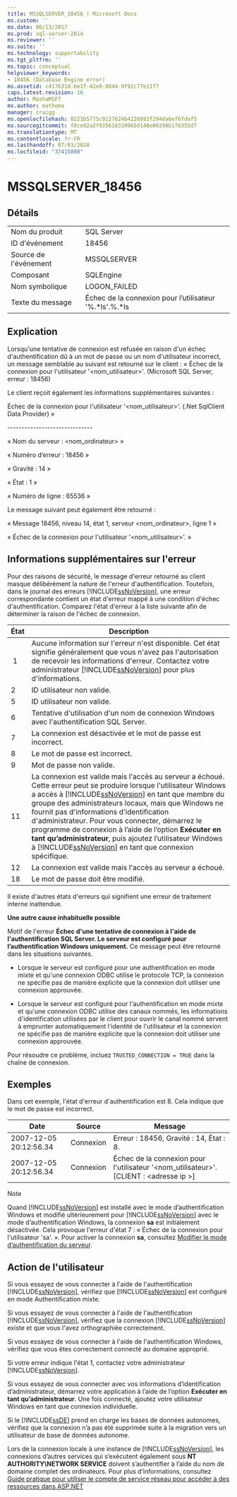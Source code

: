 ```yaml
---
title: MSSQLSERVER_18456 | Microsoft Docs
ms.custom: ''
ms.date: 06/13/2017
ms.prod: sql-server-2014
ms.reviewer: ''
ms.suite: ''
ms.technology: supportability
ms.tgt_pltfrm: ''
ms.topic: conceptual
helpviewer_keywords:
- 18456 (Database Engine error)
ms.assetid: c417631d-be1f-42e0-8844-9f92c77e11f7
caps.latest.revision: 16
author: MashaMSFT
ms.author: mathoma
manager: craigg
ms.openlocfilehash: 0221b5775c0127624b4226893f294da6ef6fdaf5
ms.sourcegitcommit: f8ce92a2f935616339965d140e00298b1f8355d7
ms.translationtype: MT
ms.contentlocale: fr-FR
ms.lasthandoff: 07/03/2018
ms.locfileid: "37415898"
---
```

# <a name="mssqlserver18456"></a>MSSQLSERVER_18456
    
## <a name="details"></a>Détails  
  
|||  
|-|-|  
|Nom du produit|SQL Server|  
|ID d'événement|18456|  
|Source de l'événement|MSSQLSERVER|  
|Composant|SQLEngine|  
|Nom symbolique|LOGON_FAILED|  
|Texte du message|Échec de la connexion pour l’utilisateur '%.*ls'.%.\*ls|  
  
## <a name="explanation"></a>Explication  
 Lorsqu'une tentative de connexion est refusée en raison d'un échec d'authentification dû à un mot de passe ou un nom d'utilisateur incorrect, un message semblable au suivant est retourné sur le client : « Échec de la connexion pour l'utilisateur '<nom_utilisateur>'. (Microsoft SQL Server, erreur : 18456)  
  
 Le client reçoit également les informations supplémentaires suivantes :  
  
 Échec de la connexion pour l'utilisateur '<nom_utilisateur>'. (.Net SqlClient Data Provider) »  
  
 -----------------------------\-  
  
 « Nom du serveur : <nom_ordinateur> »  
  
 « Numéro d’erreur : 18456 »  
  
 « Gravité : 14 »  
  
 « État : 1 »  
  
 « Numéro de ligne : 65536 »  
  
 Le message suivant peut également être retourné :  
  
 « Message 18456, niveau 14, état 1, serveur <nom_ordinateur>, ligne 1 »  
  
 « Échec de la connexion pour l'utilisateur '<nom_utilisateur>'. »  
  
## <a name="additional-error-information"></a>Informations supplémentaires sur l'erreur  
 Pour des raisons de sécurité, le message d'erreur retourné au client masque délibérément la nature de l'erreur d'authentification. Toutefois, dans le journal des erreurs [!INCLUDE[ssNoVersion](../../includes/ssnoversion-md.md)], une erreur correspondante contient un état d'erreur mappé à une condition d'échec d'authentification. Comparez l'état d'erreur à la liste suivante afin de déterminer la raison de l'échec de connexion.  
  
|État|Description|  
|-----------|-----------------|  
| 1|Aucune information sur l'erreur n'est disponible. Cet état signifie généralement que vous n'avez pas l'autorisation de recevoir les informations d'erreur. Contactez votre administrateur [!INCLUDE[ssNoVersion](../../includes/ssnoversion-md.md)] pour plus d'informations.|  
|2|ID utilisateur non valide.|  
|5|ID utilisateur non valide.|  
|6|Tentative d'utilisation d'un nom de connexion Windows avec l'authentification SQL Server.|  
|7|La connexion est désactivée et le mot de passe est incorrect.|  
|8|Le mot de passe est incorrect.|  
|9|Mot de passe non valide.|  
|11|La connexion est valide mais l'accès au serveur a échoué. Cette erreur peut se produire lorsque l'utilisateur Windows a accès à [!INCLUDE[ssNoVersion](../../includes/ssnoversion-md.md)] en tant que membre du groupe des administrateurs locaux, mais que Windows ne fournit pas d'informations d'identification d'administrateur. Pour vous connecter, démarrez le programme de connexion à l’aide de l’option **Exécuter en tant qu’administrateur**, puis ajoutez l’utilisateur Windows à [!INCLUDE[ssNoVersion](../../includes/ssnoversion-md.md)] en tant que connexion spécifique.|  
|12|La connexion est valide mais l'accès au serveur a échoué.|  
|18|Le mot de passe doit être modifié.|  
  
 Il existe d'autres états d'erreurs qui signifient une erreur de traitement interne inattendue.  
  
 **Une autre cause inhabituelle possible**  
  
 Motif de l'erreur **Échec d'une tentative de connexion à l'aide de l'authentification SQL Server. Le serveur est configuré pour l’authentification Windows uniquement.** Ce message peut être retourné dans les situations suivantes.  
  
-   Lorsque le serveur est configuré pour une authentification en mode mixte et qu'une connexion ODBC utilise le protocole TCP, la connexion ne spécifie pas de manière explicite que la connexion doit utiliser une connexion approuvée.  
  
-   Lorsque le serveur est configuré pour l'authentification en mode mixte et qu'une connexion ODBC utilise des canaux nommés, les informations d'identification utilisées par le client pour ouvrir le canal nommé servent à emprunter automatiquement l'identité de l'utilisateur et la connexion ne spécifie pas de manière explicite que la connexion doit utiliser une connexion approuvée.  
  
 Pour résoudre ce problème, incluez `TRUSTED_CONNECTION = TRUE` dans la chaîne de connexion.  
  
## <a name="examples"></a>Exemples  
 Dans cet exemple, l'état d'erreur d'authentification est 8. Cela indique que le mot de passe est incorrect.  
  
|Date|Source|Message|  
|----------|------------|-------------|  
|2007-12-05 20:12:56.34|Connexion|Erreur : 18456, Gravité : 14, État : 8.|  
|2007-12-05 20:12:56.34|Connexion|Échec de la connexion pour l'utilisateur '<nom_utilisateur>'. [CLIENT : \<adresse ip >]|  
  
> [!NOTE]  
>  Quand [!INCLUDE[ssNoVersion](../../includes/ssnoversion-md.md)] est installé avec le mode d’authentification Windows et modifié ultérieurement pour [!INCLUDE[ssNoVersion](../../includes/ssnoversion-md.md)] avec le mode d’authentification Windows, la connexion **sa** est initialement désactivée. Cela provoque l'erreur d'état 7 : « Échec de la connexion pour l'utilisateur 'sa'. ». Pour activer la connexion **sa**, consultez [Modifier le mode d’authentification du serveur](../../database-engine/configure-windows/change-server-authentication-mode.md).  
  
## <a name="user-action"></a>Action de l'utilisateur  
 Si vous essayez de vous connecter à l'aide de l'authentification [!INCLUDE[ssNoVersion](../../includes/ssnoversion-md.md)], vérifiez que [!INCLUDE[ssNoVersion](../../includes/ssnoversion-md.md)] est configuré en mode Authentification mixte.  
  
 Si vous essayez de vous connecter à l'aide de l'authentification [!INCLUDE[ssNoVersion](../../includes/ssnoversion-md.md)], vérifiez que la connexion [!INCLUDE[ssNoVersion](../../includes/ssnoversion-md.md)] existe et que vous l'avez orthographiée correctement.  
  
 Si vous essayez de vous connecter à l'aide de l'authentification Windows, vérifiez que vous êtes correctement connecté au domaine approprié.  
  
 Si votre erreur indique l'état 1, contactez votre administrateur [!INCLUDE[ssNoVersion](../../includes/ssnoversion-md.md)].  
  
 Si vous essayez de vous connecter avec vos informations d’identification d’administrateur, démarrez votre application à l’aide de l’option **Exécuter en tant qu’administrateur**. Une fois connecté, ajoutez votre utilisateur Windows en tant que connexion individuelle.  
  
 Si le [!INCLUDE[ssDE](../../includes/ssde-md.md)] prend en charge les bases de données autonomes, vérifiez que la connexion n’a pas été supprimée suite à la migration vers un utilisateur de base de données autonome.  
  
 Lors de la connexion locale à une instance de [!INCLUDE[ssNoVersion](../../includes/ssnoversion-md.md)], les connexions d’autres services qui s’exécutent également sous **NT AUTHORITY\NETWORK SERVICE** doivent s’authentifier à l’aide du nom de domaine complet des ordinateurs. Pour plus d’informations, consultez [Guide pratique pour utiliser le compte de service réseau pour accéder à des ressources dans ASP.NET](http://msdn.microsoft.com/library/ff647402.aspx)  
  
  
